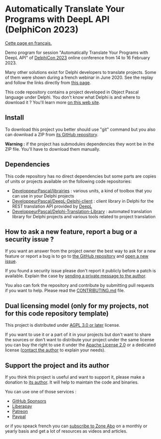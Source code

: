 # Automatically Translate Your Programs with DeepL API (DelphiCon 2023)

[Cette page en français.](LISEZMOI.md)

Demo program for session "Automatically Translate Your Programs with DeepL API" of [DelphiCon 2023](https://lp.embarcadero.com/DelphiCon2023?utm_source=DeveloppeurPascal&utm_medium=email&utm_content=Webinar-230202-DelphiCon) online conference from 14 to 16 February 2023.

Many other solutions exist for Delphi developers to translate projects. Some of them were shown during a french webinar in June 2020. See the replay and follow the links directly from [this page](https://serialstreameur.fr/webinaire-20200625.php).

This code repository contains a project developed in Object Pascal language under Delphi. You don't know what Delphi is and where to download it ? You'll learn more [on this web site](https://delphi-resources.developpeur-pascal.fr/).

## Install

To download this project you better should use "git" command but you also can download a ZIP from [its GitHub repository](https://github.com/DeveloppeurPascal/Automatically-Translate-Your-Programs-with-DeepL-API).

**Warning :** if the project has submodules dependencies they wont be in the ZIP file. You'll have to download them manually.

## Dependencies

This code repository has no direct dependencies but some parts are copies of units or projects available on the following code repositories:

* [DeveloppeurPascal/librairies](https://github.com/DeveloppeurPascal/librairies) : various units, a kind of toolbox that you can use in your Delphi projects
* [DeveloppeurPascal/DeepL-Delphi-client](https://github.com/DeveloppeurPascal/DeepL-Delphi-client) : client library in Delphi for the REST translation API provided by [DeepL](https://www.deepl.com)
* [DeveloppeurPascal/Delphi-Translation-Library](https://github.com/DeveloppeurPascal/Delphi-Translation-Library) : automated translation library for Delphi projects and various tools related to project translation

## How to ask a new feature, report a bug or a security issue ?

If you want an answer from the project owner the best way to ask for a new feature or report a bug is to go to [the GitHub repository](https://github.com/DeveloppeurPascal/Automatically-Translate-Your-Programs-with-DeepL-API) and [open a new issue](https://github.com/DeveloppeurPascal/Automatically-Translate-Your-Programs-with-DeepL-API/issues).

If you found a security issue please don't report it publicly before a patch is available. Explain the case by [sending a private message to the author](https://developpeur-pascal.fr/nous-contacter.php).

You also can fork the repository and contribute by submitting pull requests if you want to help. Please read the [CONTRIBUTING.md](CONTRIBUTING.md) file.

## Dual licensing model (only for my projects, not for this code repository template)

This project is distributed under [AGPL 3.0 or later](https://choosealicense.com/licenses/agpl-3.0/) license.

If you want to use it or a part of it in your projects but don't want to share the sources or don't want to distribute your project under the same license you can buy the right to use it under the [Apache License 2.0](https://choosealicense.com/licenses/apache-2.0/) or a dedicated license ([contact the author](https://developpeur-pascal.fr/nous-contacter.php) to explain your needs).

## Support the project and its author

If you think this project is useful and want to support it, please make a donation to [its author](https://github.com/DeveloppeurPascal). It will help to maintain the code and binaries.

You can use one of those services :

* [GitHub Sponsors](https://github.com/sponsors/DeveloppeurPascal)
* [Liberapay](https://liberapay.com/PatrickPremartin)
* [Patreon](https://www.patreon.com/patrickpremartin)
* [Paypal](https://www.paypal.com/paypalme/patrickpremartin)

or if you speack french you can [subscribe to Zone Abo](https://zone-abo.fr/nos-abonnements.php) on a monthly or yearly basis and get a lot of resources as videos and articles.
